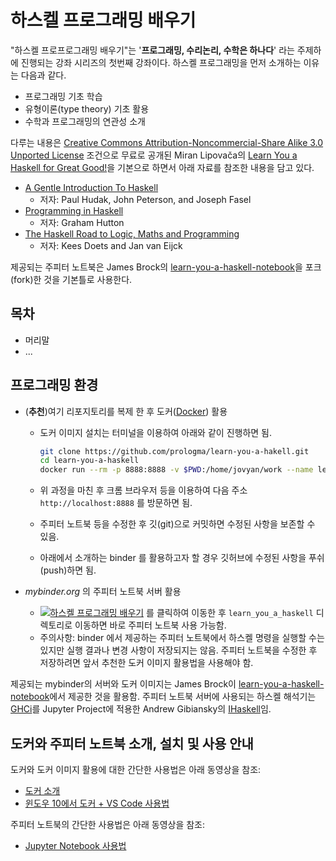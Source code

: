 # 하스켈 프로그래밍 배우기

"하스켈 프로프로그래밍 배우기"는 '**프로그래밍, 수리논리, 수학은 하나다**' 라는 주제하에 진행되는 
강좌 시리즈의 첫번째 강좌이다. 
하스켈 프로그래밍을 먼저 소개하는 이유는 다음과 같다.

* 프로그래밍 기초 학습
* 유형이론(type theory) 기초 활용
* 수학과 프로그래밍의 연관성 소개

다루는 내용은 
[Creative Commons Attribution-Noncommercial-Share Alike 3.0 Unported License](https://creativecommons.org/licenses/by-nc-sa/3.0/deed.ko) 조건으로
무료로 공개된 Miran Lipovača의
[Learn You a Haskell for Great Good!](http://learnyouahaskell.com/)을
기본으로 하면서 아래 자료를 참조한 내용을 담고 있다.

* [A Gentle Introduction To Haskell](https://www.haskell.org/tutorial/)
    * 저자: Paul Hudak, John Peterson, and Joseph Fasel
* [Programming in Haskell](https://www.cambridge.org/core/books/programming-in-haskell/8FED82E807EF12D390DE0D16FDE217E4)
    * 저자: Graham Hutton
* [The Haskell Road to Logic, Maths and Programming](https://staff.fnwi.uva.nl/d.j.n.vaneijck2/HR/)
    * 저자: Kees Doets and Jan van Eijck

제공되는 주피터 노트북은 James Brock의 [learn-you-a-haskell-notebook](https://github.com/jamesdbrock/learn-you-a-haskell-notebook)을 
포크(fork)한 것을 기본틀로 사용한다. 

## 목차

* 머리말
* ...


## 프로그래밍 환경

* (__추천__)여기 리포지토리를 복제 한 후 도커([Docker](https://www.docker.com/products/docker-desktop)) 활용

    * 도커 이미지 설치는 터미널을 이용하여 아래와 같이 진행하면 됨.

        ```bash
        git clone https://github.com/prologma/learn-you-a-hakell.git
        cd learn-you-a-haskell
        docker run --rm -p 8888:8888 -v $PWD:/home/jovyan/work --name learn-you-a-haskell crosscompass/ihaskell-notebook:latest jupyter lab --LabApp.token=''
        ```

    * 위 과정을 마친 후 크롬 브라우저 등을 이용하여 다음 주소 `http://localhost:8888` 를 방문하면 됨.
    * 주피터 노트북 등을 수정한 후 깃(git)으로 커밋하면 수정된 사항을 보존할 수 있음. 
    * 아래에서 소개하는 binder 를 활용하고자 할 경우 깃허브에 수정된 사항을 푸쉬(push)하면 됨.

* _mybinder.org_ 의 주피터 노트북 서버 활용
    * [![하스켈 프로그래밍 배우기](https://mybinder.org/badge_logo.svg)](https://mybinder.org/v2/gh/prologma/learn-you-a-haskell/master) 를 클릭하여 이동한 후 `learn_you_a_haskell` 디렉토리로 이동하면 바로 주피터 노트북 사용 가능함. 
    * 주의사항: binder 에서 제공하는 주피터 노트북에서 하스켈 명령을 실행할 수는 있지만 실행 결과나 변경 사항이 저장되지는 않음.
        주피터 노트북을 수정한 후 저장하려면 앞서 추천한 도커 이미지 활용법을 사용해야 함.

제공되는 mybinder의 서버와 도커 이미지는 James Brock이 
[learn-you-a-haskell-notebook](https://github.com/jamesdbrock/learn-you-a-haskell-notebook)에서 
제공한 것을 활용함.
주피터 노트북 서버에 사용되는 하스켈 해석기는 
[GHCi](https://downloads.haskell.org/~ghc/latest/docs/html/users_guide/ghci.html)를 
Jupyter Project에 적용한 Andrew Gibiansky의 
[IHaskell](https://github.com/gibiansky/IHaskell)임. 

## 도커와 주피터 노트북 소개, 설치 및 사용 안내

도커와 도커 이미지 활용에 대한 간단한 사용법은 아래 동영상을 참조:

* [도커 소개](https://www.youtube.com/watch?v=ufLmReluPww)
* [윈도우 10에서 도커 + VS Code 사용법](./개발환경설정.md)

주피터 노트북의 간단한 사용법은 아래 동영상을 참조:

* [Jupyter Notebook 사용법](https://www.youtube.com/watch?v=4_-IIfbdR5M)
